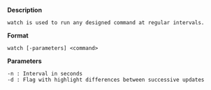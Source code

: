 **Description**

	watch is used to run any designed command at regular intervals.

**Format**

	watch [-parameters] <command>


**Parameters**

	-n : Interval in seconds
	-d : Flag with highlight differences between successive updates
